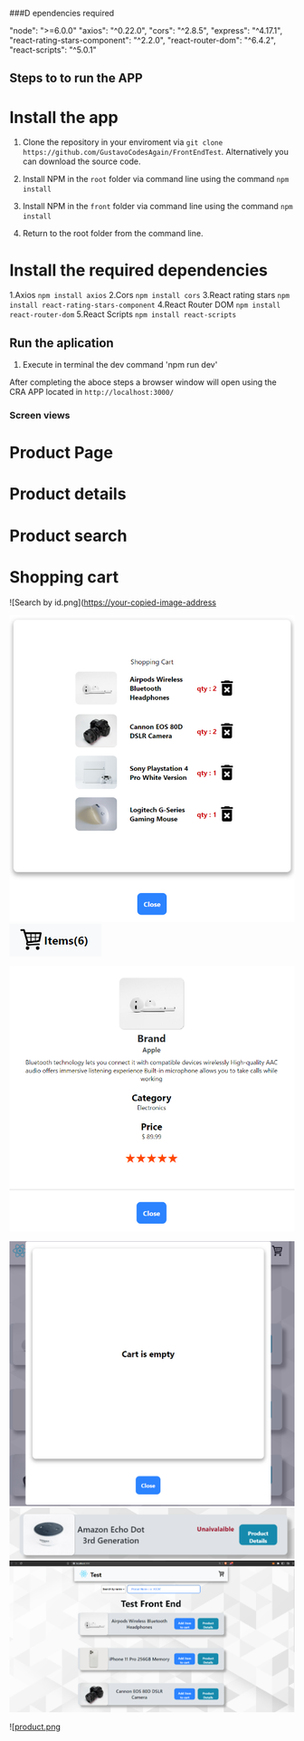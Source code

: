 ###D ependencies required

  "node": ">=6.0.0"
  "axios": "^0.22.0",
  "cors": "^2.8.5",
  "express": "^4.17.1",
  "react-rating-stars-component": "^2.2.0",
  "react-router-dom": "^6.4.2",
  "react-scripts": "^5.0.1"

## Steps to to run the APP

# Install the app

1.  Clone the repository in your enviroment via `git clone https://github.com/GustavoCodesAgain/FrontEndTest`. Alternatively you can download the source code. 

2.  Install NPM in the `root` folder via command line using the command `npm install`

3.  Install NPM in the `front` folder via command line using the command `npm install`

4.  Return to the root folder from the command line.

# Install the required dependencies 


1.Axios `npm install axios`
2.Cors `npm install cors`
3.React rating stars `npm install react-rating-stars-component`
4.React Router DOM `npm install react-router-dom`
5.React Scripts `npm install react-scripts` 


## Run the aplication

1. Execute in terminal the dev command 'npm run dev' 

After completing the aboce steps a browser window will open using the CRA APP located in `http://localhost:3000/`



### Screen views

# Product Page

# Product details

# Product search

# Shopping cart



![Search by id.png]([https://your-copied-image-address](https://github.com/GustavoCodesAgain/FrontEndTest/blob/main/SS/Search%20by%20id.png?raw=true)

![cart full.png](https://github.com/GustavoCodesAgain/FrontEndTest/blob/main/SS/cart%20full.png?raw=true)
![cart items.png](https://github.com/GustavoCodesAgain/FrontEndTest/blob/main/SS/cart%20items.png?raw=true)

![details.png](https://github.com/GustavoCodesAgain/FrontEndTest/blob/main/SS/details.png?raw=true)

![empty cart.png](https://github.com/GustavoCodesAgain/FrontEndTest/blob/main/SS/empty%20cart.png?raw=true)
![no stock.png](https://github.com/GustavoCodesAgain/FrontEndTest/blob/main/SS/no%20stock.png?raw=true)
![product.png](https://github.com/GustavoCodesAgain/FrontEndTest/blob/main/SS/product.png?raw=true)

![[product.png](https://github.com/GustavoCodesAgain/FrontEndTest/blob/main/SS/search%20by%20name.png?raw=true)
